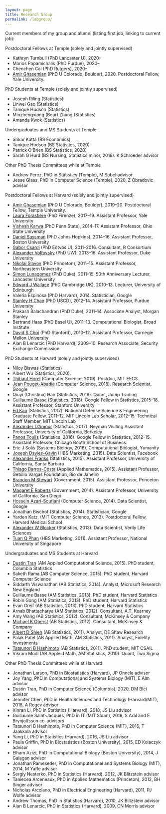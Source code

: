 ```yaml
---
layout: page
title: Research Group 
permalink: /labgroup/
---
```


Current members of my group and alumni (listing first job, linking to current job):

Postdoctoral Fellows at Temple (solely and jointly supervised)

* Kathryn Turnbull (PhD Lancaster U), 2020–
* Marios Papamichalis (PhD Purdue), 2020–
* Chenchen Cai (PhD Rutgers), 2020–
* [Amir Ghasemian](https://aghasemian.github.io/) (PhD U Colorado, Boulder), 2020. Postdoctoral Fellow, Yale University.

PhD Students at Temple (solely and jointly supervised)

* Joseph Riling (Statistics)
* Linwei Gao (Statistics)
* Tanique Hudson (Statistics)
* Minzhengxiong (Bear) Zhang (Statistics)
* Amanda Kwok (Statistics)
    
Undergraduates and MS Students at Temple

* Srikar Katta (BS Economics)
* Tanique Hudson (BS Statistics, 2020)
* Patrick O’Brien (BS Statistics, 2020)
* Sarah G Hurd (BS Nursing, Statistics minor, 2019). K Schroeder advisor
    
Other PhD Thesis Committees while at Temple

* Andrew Perez, PhD in Statistics (Temple), M Sobel advisor
* Jesse Glass, PhD in Computer Science (Temple), 2020, Z Obradovic advisor

Postdoctoral Fellows at Harvard (solely and jointly supervised)

* [Amir Ghasemian](https://aghasemian.github.io/) (PhD U Colorado, Boulder), 2019–20. Postdoctoral Fellow, Temple University.
* [Laura Forastiere](https://publichealth.yale.edu/profile/laura_forastiere/) (PhD Firenze), 2017–19. Assistant Professor, Yale University
* [Vishesh Karwa](https://www.fox.temple.edu/about-fox/directory/vishesh-karwa/) (PhD Penn State), 2014–17. Assistant Professor, Ohio State University
* [Daniel Sussman](http://math.bu.edu/people/sussman/) (PhD Johns Hopkins), 2014–16. Assistant Professor, Boston University
* [Gabor Csardi](https://github.com/gaborcsardi) (PhD Eötvös U), 2011–2016. Consultant, R Consortium
* [Alexander Volfovsky](https://volfovsky.github.io/) (PhD UW), 2013–16. Assistant Professor, Duke University
* [Nikolai Slavov](https://coe.northeastern.edu/people/slavov-nikolai/) (PhD Princeton), 2011–15. Assistant Professor, Northeastern University
* [Simon Lunagomez](https://www.simonlunagomezc.com/) (PhD Duke), 2011–15. 50th Anniversary Lecturer, Lancaster University
* [Edward J Wallace](https://ewallace.github.io/) (PhD Cambridge UK), 2010–13. Lecturer, University of Edinburgh
* Valeria Espinosa (PhD Harvard), 2014. Statistician, Google 
* [Stanley H Chan](https://engineering.purdue.edu/ChanGroup/stanleychan.html) (PhD USCD), 2012–14. Assistant Professor, Purdue University
* Prakash Balachandran (PhD Duke), 2011–14. Associate Analyst, Morgan Stanley
* Bertrand Haas (PhD Basel U), 2011–13. Computational Biologist, Broad Institute
* [David S Choi](https://www.andrew.cmu.edu/user/davidch/) (PhD Stanford), 2010–12. Assistant Professor, Carnegie Mellon University
* Alan B Lenarcic (PhD Harvard), 2009–10. Research Associate, Security Exchange Commission
    
PhD Students at Harvard (solely and jointly supervised)

* Niloy Biswas (Statistics)
* Albert Wu (Statistics, 2020).
* [Thibaut Horel](https://thibaut.horel.org/) (Computer Science, 2019). Postdoc, MIT EECS
* [Jean Pouget-Abadie](https://jean.pouget-abadie.com/) (Computer Science, 2018). Research Scientist, Google
* Qiuyi (Christina) Han (Statistics, 2018). Quant, Jump Trading
* [Guillaume Basse](https://web.stanford.edu/~gbasse/) (Statistics, 2018). Google Fellow in Statistics, 2015–18. Assistant Professor, Stanford University
* [Ed Kao](https://scholar.google.com/citations?user=628YWe4AAAAJ&hl=en) (Statistics, 2017). National Defense Science & Engineering Graduate Fellow, 2011–12. MIT Lincoln Lab Scholar, 2012–15. Technical Staff Member, MIT Lincoln Lab
* [Alexander D’Amour](https://www.alexdamour.com/) (Statistics, 2017). Neyman Visiting Assistant Professor, University of California, Berkeley
* [Panos Toulis](https://www.ptoulis.com/) (Statistics, 2016). Google Fellow in Statistics, 2012–15. Assistant Professor, Chicago Booth School of Business
* Eric J Solis (Systems Biology, 2016). Computational Biologist, Yumanity
* [Joseph Davies-Gavin](https://www.westmonroepartners.com/our-team/joseph-davin) (HBS Marketing, 2015). Data Scientist, Facebook
* [Alexander Franks](http://afranks.com/) (Statistics, 2015). Assistant Professor, University of California, Santa Barbara
* [Thiago Barros-Costa](https://www.atlasintel.org/team) (Applied Mathematics, 2015). Assistant Professor, Getúlio Vargas Foundation, Rio de Janeiro
* [Brandon M Stewart](https://scholar.princeton.edu/bstewart/home) (Government, 2015). Assistant Professor, Princeton University
* [Magaret E Roberts](http://www.margaretroberts.net/) (Government, 2014). Assistant Professor, University of California, San Diego
* [Hossein Azari-Soufiani](http://www.azari.io/) (Computer Science, 2014). Data Scientist, Google 
* Jonathan Bischof (Statistics, 2014). Statistician, Google 
* Yarden Katz, (MIT Computer Science, 2013). Postdoctoral Fellow, Harvard Medical School
* [Alexander W Blocker](http://www.awblocker.com/) (Statistics, 2013). Data Scientist, Verily Life Sciences
* [Tuan Q Phan](http://tuanqphan.us/) (HBS Marketing, 2011). Assistant Professor, National University of Singapore

Undergraduates and MS Students at Harvard

* [Dustin Tran](http://dustintran.com/) (AM Applied Computational Science, 2015). PhD student, Columbia Statistics 
* Saketh Rama (AB Computer Science, 2015). PhD student, Harvard Computer Science
* Siddarth Viswanathan (AB Statistics, 2014). Analyst, Microsoft Research New England
* Guillaume Basse (AM Statistics, 2013). PhD student, Harvard Statistics
* Robin Gong (AM Statistics, 2013). PhD student, Harvard Statistics
* Evan Greif (AB Statistics, 2013). PhD student, Harvard Statistics
* Arnab Bhattacharya (AM Statistics, 2012). Consultant, A.T. Kearney
* Amy Wang (AB Statistics, 2012). Consultant, McKinsey & Company
* [Michael K Oberst](https://www.michaelkoberst.com/) (AB Statistics, 2012). Consultant, McKinsey & Company
* [Albert D Shieh](https://adshieh.github.io/) (AB Statistics, 2011). Analyst, DE Shaw Research
* Palak Patel (AB Applied Math, AM Statistics, 2011). Analyst, Fidelity Investments
* [Tatsunori B Hashimoto](https://thashim.github.io/) (AB Statistics, 2011). PhD student, MIT CSAIL
* Vikram Modi (AB Appleid Math, AM Statistics, 2010). Quant, Two Sigma

Other PhD Thesis Committees while at Harvard 

* Jonathan Larson, PhD in Biostatistics (Harvard), JP Onnela advisor
* Joy Yang, PhD in Computational and Systems Biology (MIT), E Alm advisor
* Dustin Tran, PhD in Computer Science (Columbia), 2020, DM Blei advisor
* Jennifer Chen, PhD in Health Sciences and Technology (Harvard/MIT), 2018, A Regev advisor
* Xinran Li, PhD in Statistics (Harvard), 2018, JS Liu advisor
* Guillaume Saint-Jacques, PhD in IT (MIT Sloan), 2018, S Aral and E Brynjolfsson co-advisors
* Tatsunori B Hashimoto, PhD in Computer Science (MIT), 2016, T Jaakkola advisor
* Yang Li, PhD in Statistics (Harvard), 2016, JS Liu advisor
* Paula Griffin, PhD in Biostatistics (Boston University), 2015, ED Kolaczyk advisor
* Elham Azizi, PhD in Computational Biology (Boston University), 2014, J Galagan advisor
* Jonathan Rameseder, PhD in Computational and Systems Biology (MIT), 2014, M Yaffe advisor
* Sergiy Nesterko, PhD in Statistics (Harvard), 2012, JK Blitzstein advisor 
* Taniecea Arceneaux, PhD in Applied Mathematics (Princeton), 2012, BH Singer advisor
* Nicholas Arcolano, PhD in Electrical Engineering (Harvard), 2011, PJ Wolfe advisor
* Andrew Thomas, PhD in Statistics (Harvard), 2010, JK Blitzstein advisor
* Alan B Lenarcic, PhD in Statistics (Harvard), 2009, CN Morris advisor
